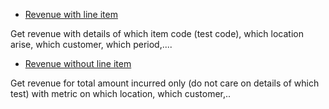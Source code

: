 - [Revenue with line item](https://5574610.app.netsuite.com/app/common/search/searchresults.nl?searchid=1737&whence=)
<p>Get revenue with details of which item code (test code), which location arise, which customer, which period,....</p>

- [Revenue without line item](https://5574610.app.netsuite.com/app/common/search/searchresults.nl?searchid=1629&whence=) 
<p>Get revenue for total amount incurred only (do not care on details of which test) with metric on which location, which customer,..</p>
